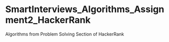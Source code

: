 # SmartInterviews_Algorithms_Assignment2_HackerRank
Algorithms from Problem Solving Section of HackerRank
